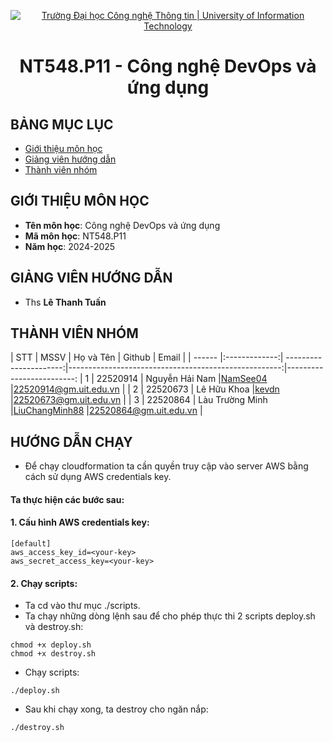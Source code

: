 <p align="center">
  <a href="https://www.uit.edu.vn/" title="Trường Đại học Công nghệ Thông tin" style="border: 5;">
    <img src="https://i.imgur.com/WmMnSRt.png" alt="Trường Đại học Công nghệ Thông tin | University of Information Technology">
  </a>
</p>

<!-- Title -->
<h1 align="center"><b>NT548.P11 - Công nghệ DevOps và ứng dụng</b></h1>

## BẢNG MỤC LỤC

- [ Giới thiệu môn học](#gioithieumonhoc)
- [ Giảng viên hướng dẫn](#giangvien)
- [ Thành viên nhóm](#thanhvien)

## GIỚI THIỆU MÔN HỌC

<a name="gioithieumonhoc"></a>

- **Tên môn học**: Công nghệ DevOps và ứng dụng
- **Mã môn học**: NT548.P11
- **Năm học**: 2024-2025

## GIẢNG VIÊN HƯỚNG DẪN

<a name="giangvien"></a>

- Ths **Lê Thanh Tuấn**

## THÀNH VIÊN NHÓM

<a name="thanhvien"></a>
| STT | MSSV | Họ và Tên | Github | Email |
| ------ |:-------------:| ----------------------:|-----------------------------------------------------:|-------------------------:
| 1 | 22520914 | Nguyễn Hải Nam |[NamSee04](https://github.com/NamSee04) |22520914@gm.uit.edu.vn |
| 2 | 22520673 | Lê Hữu Khoa |[kevdn](https://github.com/kevdn) |22520673@gm.uit.edu.vn |
| 3 | 22520864 | Làu Trường Minh |[LiuChangMinh88](https://github.com/LiuChangMing88) |22520864@gm.uit.edu.vn |

## HƯỚNG DẪN CHẠY

<a name="huongdan"></a>

- Để chạy cloudformation ta cần quyền truy cập vào server AWS bằng cách sử dụng AWS credentials key.

#### Ta thực hiện các bước sau:

#### 1. Cấu hình AWS credentials key:

```
[default]
aws_access_key_id=<your-key>
aws_secret_access_key=<your-key>
```

#### 2. Chạy scripts:

- Ta cd vào thư mục ./scripts.
- Ta chạy những dòng lệnh sau để cho phép thực thi 2 scripts deploy.sh và destroy.sh:

```
chmod +x deploy.sh
chmod +x destroy.sh
```

- Chạy scripts:

```
./deploy.sh
```

- Sau khi chạy xong, ta destroy cho ngăn nắp:

```
./destroy.sh
```
